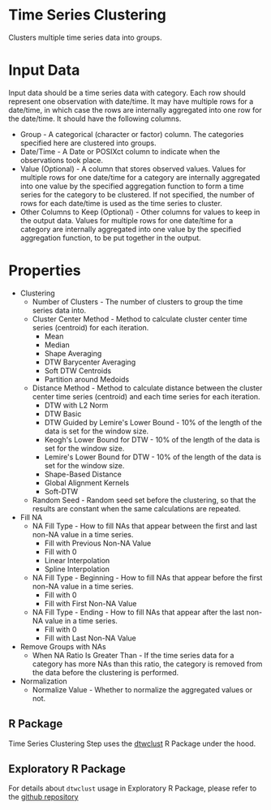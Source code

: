 # Time Series Clustering

Clusters multiple time series data into groups.

# Input Data

Input data should be a time series data with category. Each row should represent one observation with date/time. It may have multiple rows for a date/time, in which case the rows are internally aggregated into one row for the date/time. It should have the following columns.

  * Group - A categorical (character or factor) column. The categories specified here are clustered into groups.
  * Date/Time - A Date or POSIXct column to indicate when the observations took place.
  * Value (Optional) - A column that stores observed values. Values for multiple rows for one date/time for a category are internally aggregated into one value by the specified aggregation function to form a time series for the category to be clustered. If not specified, the number of rows for each date/time is used as the time series to cluster.
  * Other Columns to Keep (Optional) - Other columns for values to keep in the output data. Values for multiple rows for one date/time for a category are internally aggregated into one value by the specified aggregation function, to be put together in the output.

# Properties

  * Clustering
    * Number of Clusters - The number of clusters to group the time series data into.
    * Cluster Center Method - Method to calculate cluster center time series (centroid) for each iteration.
      * Mean
      * Median
      * Shape Averaging
      * DTW Barycenter Averaging
      * Soft DTW Centroids
      * Partition around Medoids
    * Distance Method - Method to calculate distance between the cluster center time series (centroid) and each time series for each iteration.
      * DTW with L2 Norm
      * DTW Basic
      * DTW Guided by Lemire's Lower Bound - 10% of the length of the data is set for the window size.
      * Keogh's Lower Bound for DTW - 10% of the length of the data is set for the window size.
      * Lemire's Lower Bound for DTW - 10% of the length of the data is set for the window size.
      * Shape-Based Distance
      * Global Alignment Kernels
      * Soft-DTW
    * Random Seed - Random seed set before the clustering, so that the results are constant when the same calculations are repeated.
  * Fill NA
    * NA Fill Type - How to fill NAs that appear between the first and last non-NA value in a time series.
      * Fill with Previous Non-NA Value
      * Fill with 0
      * Linear Interpolation
      * Spline Interpolation
    * NA Fill Type - Beginning - How to fill NAs that appear before the first non-NA value in a time series.
      * Fill with 0
      * Fill with First Non-NA Value
    * NA Fill Type - Ending - How to fill NAs that appear after the last non-NA value in a time series.
      * Fill with 0
      * Fill with Last Non-NA Value
  * Remove Groups with NAs
    * When NA Ratio Is Greater Than - If the time series data for a category has more NAs than this ratio, the category is removed from the data before the clustering is performed.
  * Normalization
    * Normalize Value - Whether to normalize the aggregated values or not.

## R Package

Time Series Clustering Step uses the [dtwclust](https://cran.r-project.org/web/packages/dtwclust/index.html) R Package under the hood.

## Exploratory R Package

For details about `dtwclust` usage in Exploratory R Package, please refer to the [github repository](https://github.com/exploratory-io/exploratory_func/blob/master/R/ts_cluster.R)
